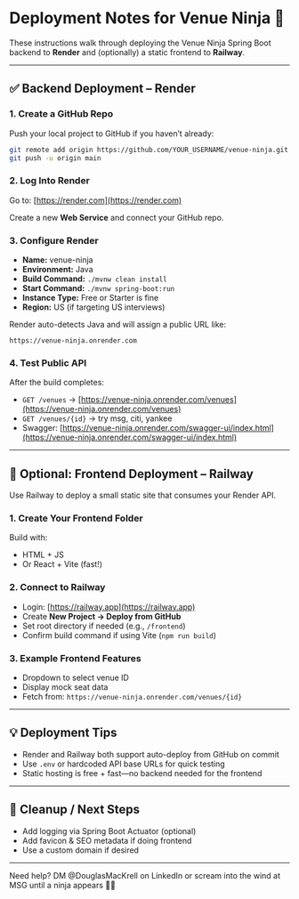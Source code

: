 # Deployment Notes for Venue Ninja 🚀

These instructions walk through deploying the Venue Ninja Spring Boot backend to **Render** and (optionally) a static frontend to **Railway**.

---

## ✅ Backend Deployment – Render

### 1. Create a GitHub Repo

Push your local project to GitHub if you haven’t already:

```bash
git remote add origin https://github.com/YOUR_USERNAME/venue-ninja.git
git push -u origin main
```

### 2. Log Into Render

Go to: [https://render.com](https://render.com)

Create a new **Web Service** and connect your GitHub repo.

### 3. Configure Render

* **Name:** venue-ninja
* **Environment:** Java
* **Build Command:** `./mvnw clean install`
* **Start Command:** `./mvnw spring-boot:run`
* **Instance Type:** Free or Starter is fine
* **Region:** US (if targeting US interviews)

Render auto-detects Java and will assign a public URL like:

```
https://venue-ninja.onrender.com
```

### 4. Test Public API

After the build completes:

* `GET /venues` → [https://venue-ninja.onrender.com/venues](https://venue-ninja.onrender.com/venues)
* `GET /venues/{id}` → try msg, citi, yankee
* Swagger: [https://venue-ninja.onrender.com/swagger-ui/index.html](https://venue-ninja.onrender.com/swagger-ui/index.html)

---

## 🎨 Optional: Frontend Deployment – Railway

Use Railway to deploy a small static site that consumes your Render API.

### 1. Create Your Frontend Folder

Build with:

* HTML + JS
* Or React + Vite (fast!)

### 2. Connect to Railway

* Login: [https://railway.app](https://railway.app)
* Create **New Project → Deploy from GitHub**
* Set root directory if needed (e.g., `/frontend`)
* Confirm build command if using Vite (`npm run build`)

### 3. Example Frontend Features

* Dropdown to select venue ID
* Display mock seat data
* Fetch from: `https://venue-ninja.onrender.com/venues/{id}`

---

## 💡 Deployment Tips

* Render and Railway both support auto-deploy from GitHub on commit
* Use `.env` or hardcoded API base URLs for quick testing
* Static hosting is free + fast—no backend needed for the frontend

---

## 🧼 Cleanup / Next Steps

* Add logging via Spring Boot Actuator (optional)
* Add favicon & SEO metadata if doing frontend
* Use a custom domain if desired

---

Need help? DM @DouglasMacKrell on LinkedIn or scream into the wind at MSG until a ninja appears 🥷💨

